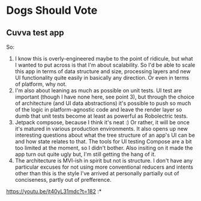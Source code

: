 # Dogs Should Vote
## Cuvva test app

So:

1) I know this is overly-engineered maybe to the point of ridicule, but what I wanted to put across is that I'm about scalability. So I'd be able to scale this app in terms of data structure and size, processing layers and new UI functionality quite easily in basically any direction. Or even in terms of platform, why not.
2) I'm also about leaning as much as possible on unit tests. UI test are important (though I have none here, see point 3), but through the choice of architecture (and UI data abstractions) it's possible to push so much of the logic in platform-agnostic code and leave the render layer so dumb that unit tests become at least as powerful as Robolectric tests.
3) Jetpack compsose, because I think it's neat :) Or rather, it will be once it's matured in various production environments. It also opens up new interesting questions about what the tree structure of an app's UI can be and how state relates to that. The tools for UI testing Compose are a bit too limited at the moment, so I didn't bother. Also insiting on it made the app turn out quite ugly but, I'm still getting the hang of it.
4) The architecture is MVI-ish in spirit but not is structure. I don't have any particular excuses for not using more conventional reducers and intents other than this is the style I've arrived at personally partially out of conciseness, partly out of prefference.

https://youtu.be/jt40yL31mdc?t=182 :*
